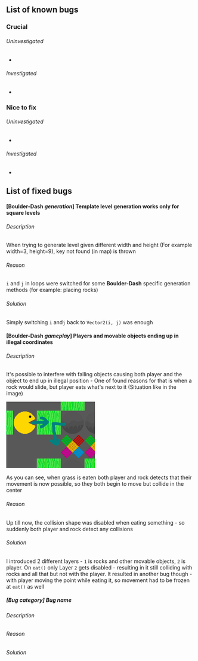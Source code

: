 ## List of known bugs

### Crucial

###### Uninvestigated

- 

###### Investigated

- 

### Nice to fix

###### Uninvestigated

- 

###### Investigated

- 

## List of fixed bugs

#### [**Boulder-Dash** *generation*] Template level generation works only for square levels

###### Description

When trying to generate level given different width and height (For example width=3, height=9), key not found (in map) is thrown

###### Reason

`i` and `j` in loops were switched for some **Boulder-Dash** specific generation methods (for example: placing rocks)

###### Solution

Simply switching `i` and`j` back to `Vector2(i, j)` was enough

#### [**Boulder-Dash** *gameplay*] Players and movable objects ending up in illegal coordinates

###### Description

It's possible to interfere with falling objects causing both player and the object to end up in illegal position - One of found reasons for that is when a rock would slide, but player eats what's next to it (Situation like in the image)

![supaplex_illegal_coords_bug](./ZZZ_BugsReportImages/supaplex_illegal_coords_bug.PNG)

As you can see, when grass is eaten both player and rock detects that their movement is now possible, so they both begin to move but collide in the center

###### Reason

Up till now, the collision shape was disabled when eating something - so suddenly both player and rock detect any collisions

###### Solution

I introduced 2 different layers - `1` is rocks and other movable objects, `2` is player. On `eat()` only Layer `2` gets disabled - resulting in it still colliding with rocks and all that but not with the player. It resulted in another bug though - with player moving the point while eating it, so movement had to be frozen at `eat()` as well

##### [*Bug category*] *Bug name*

###### Description



###### Reason



###### Solution